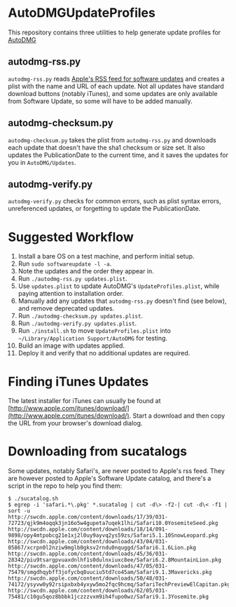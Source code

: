 AutoDMGUpdateProfiles
=====================


This repository contains three utilities to help generate update profiles for [AutoDMG](https://github.com/MagerValp/AutoDMG)


autodmg-rss.py
--------------

`autodmg-rss.py` reads [Apple's RSS feed for software updates](http://rss.support.apple.com/?channel=DOWNLOADS) and creates a plist with the name and URL of each update. Not all updates have standard download buttons (notably iTunes), and some updates are only available from Software Update, so some will have to be added manually.


autodmg-checksum.py
-------------------

`autodmg-checksum.py` takes the plist from `autodmg-rss.py` and downloads each update that doesn't have the sha1 checksum or size set. It also updates the PublicationDate to the current time, and it saves the updates for you in `AutoDMG/Updates`.


autodmg-verify.py
-------------------

`autodmg-verify.py` checks for common errors, such as plist syntax errors, unreferenced updates, or forgetting to update the PublicationDate.


Suggested Workflow
==================

1. Install a bare OS on a test machine, and perform initial setup.
2. Run `sudo softwareupdate -l -a`.
3. Note the updates and the order they appear in.
4. Run `./autodmg-rss.py updates.plist`.
5. Use `updates.plist` to update AutoDMG's `UpdateProfiles.plist`, while paying attention to installation order.
6. Manually add any updates that `autodmg-rss.py` doesn't find (see below), and remove deprecated updates.
7. Run `./autodmg-checksum.py updates.plist`.
8. Run `./autodmg-verify.py updates.plist`.
9. Run `./install.sh` to move `UpdateProfiles.plist` into `~/Library/Application Support/AutoDMG` for testing.
10. Build an image with updates applied.
11. Deploy it and verify that no additional updates are required.


Finding iTunes Updates
======================

The latest installer for iTunes can usually be found at [http://www.apple.com/itunes/download/](http://www.apple.com/itunes/download/). Start a download and then copy the URL from your browser's download dialog.


Downloading from sucatalogs
===========================

Some updates, notably Safari's, are never posted to Apple's rss feed. They are however posted to Apple's Software Update catalog, and there's a script in the repo to help you find them:

    $ ./sucatalog.sh
    $ egrep -i 'safari.*\.pkg' *.sucatalog | cut -d\> -f2-| cut -d\< -f1 | sort -u 
    http://swcdn.apple.com/content/downloads/17/39/031-72723/qjk9m4oqqk3jn16o5w4gupeta7uqek1lhi/Safari10.0YosemiteSeed.pkg
    http://swcdn.apple.com/content/downloads/18/14/091-9898/opy4mtpobcg21e1xj2l0uy9ayvq2ys59zs/Safari5.1.10SnowLeopard.pkg
    http://swcdn.apple.com/content/downloads/43/04/031-05867/xcrpn0l2nziw9mglb0gksv2rndu0nquggd/Safari6.1.6Lion.pkg
    http://swcdn.apple.com/content/downloads/45/36/031-28342/piu9tsargpvuaxdnlhf1s0dulnxiuxc8ee/Safari6.2.8MountainLion.pkg
    http://swcdn.apple.com/content/downloads/47/05/031-75479/smgdhqybff3jofycbq8uuciu5td7co45am/Safari9.1.3Mavericks.pkg
    http://swcdn.apple.com/content/downloads/50/48/031-74172/ysyvw0y92rsipxbxb4yxyw5mo2fqc9hcmq/SafariTechPreviewElCapitan.pkg
    http://swcdn.apple.com/content/downloads/62/05/031-75481/c10gu5qoz8bbbk1jczzzvxm9ih4fupo0wz/Safari9.1.3Yosemite.pkg
